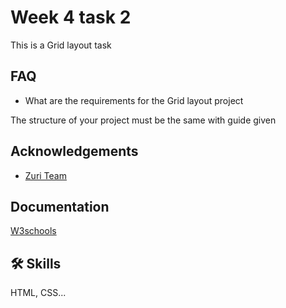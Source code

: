 
# Week 4 task 2

This is a Grid layout task
## FAQ

- What are the requirements for the Grid layout project

The structure of your project must be the same with guide given


## Acknowledgements

 - [Zuri Team](https://w2.zuriboard.com/)
  [](https://github.com/matiassingers/awesome-readme)
  [](https://bulldogjob.com/news/449-how-to-write-a-good-readme-for-your-github-project)


## Documentation

[W3schools](https://www.w3schools.com/)


## 🛠 Skills
HTML, CSS...

